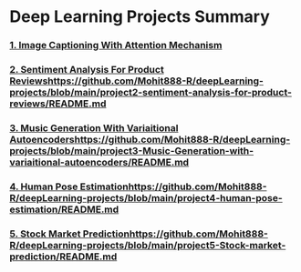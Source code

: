 # Deep Learning Projects Summary

### [1. Image Captioning With Attention Mechanism](https://github.com/Mohit888-R/deepLearning-projects/blob/main/project1-image-captioning-with-attention-mechanism/REAME.md)
### [2. Sentiment Analysis For Product Reviews](https://github.com/Mohit888-R/deepLearning-projects/blob/main/project2-sentiment-analysis-for-product-reviews/README.md)https://github.com/Mohit888-R/deepLearning-projects/blob/main/project2-sentiment-analysis-for-product-reviews/README.md
### [3. Music Generation With Variaitional Autoencoders](https://github.com/Mohit888-R/deepLearning-projects/blob/main/project3-Music-Generation-with-variaitional-autoencoders/README.md)https://github.com/Mohit888-R/deepLearning-projects/blob/main/project3-Music-Generation-with-variaitional-autoencoders/README.md
### [4. Human Pose Estimation](https://github.com/Mohit888-R/deepLearning-projects/blob/main/project4-human-pose-estimation/README.md)https://github.com/Mohit888-R/deepLearning-projects/blob/main/project4-human-pose-estimation/README.md
### [5. Stock Market Prediction](https://github.com/Mohit888-R/deepLearning-projects/blob/main/project5-Stock-market-prediction/README.md)https://github.com/Mohit888-R/deepLearning-projects/blob/main/project5-Stock-market-prediction/README.md
